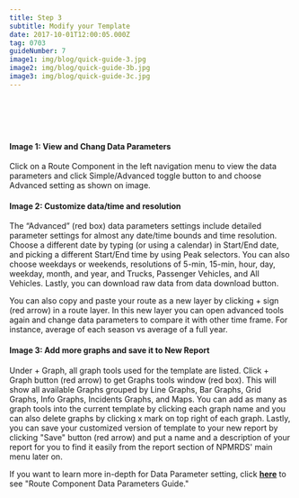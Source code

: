 ```yaml
---
title: Step 3
subtitle: Modify your Template
date: 2017-10-01T12:00:05.000Z
tag: 0703
guideNumber: 7
image1: img/blog/quick-guide-3.jpg
image2: img/blog/quick-guide-3b.jpg
image3: img/blog/quick-guide-3c.jpg
---
```


# &nbsp; 
#### Image 1: View and Chang Data Parameters

Click on a Route Component in the left navigation menu to view the data parameters and click Simple/Advanced toggle button to and choose Advanced setting as shown on image. 


#### Image 2: Customize data/time and resolution 
 
The “Advanced” (red box) data parameters settings include detailed parameter settings for almost any date/time bounds and time resolution. Choose a different date by typing (or using a calendar) in Start/End date, and picking a different Start/End time by using Peak selectors. You can also choose weekdays or weekends, resolutions of 5-min, 15-min, hour, day, weekday, month, and year, and Trucks, Passenger Vehicles, and All Vehicles. Lastly, you can download raw data from data download button.

You can also copy and paste your route as a new layer by clicking + sign (red arrow) in a route layer. In this new layer you can open advanced tools again and change data parameters to compare it with other time frame. For instance, average of each season vs average of a full year.


#### Image 3: Add more graphs and save it to New Report
 Under + Graph, all graph tools used for the template are listed. Click + Graph button (red arrow) to get Graphs tools window (red box). This will show all available Graphs grouped by Line Graphs, Bar Graphs, Grid Graphs, Info Graphs, Incidents Graphs, and Maps. You can add as many as graph tools into the current template by clicking each graph name and you can also delete graphs by clicking x mark on top right of each graph.  Lastly, you can save your customized version of template to your new report by clicking "Save" button (red arrow) and put a name and a description of your report for you to find it easily from the report section of NPMRDS' main menu later on. 

 If you want to learn more in-depth for Data Parameter setting, click [**here**](https://npmrds.availabs.org/g/guide/data-params/) to see "Route Component Data Parameters Guide."
